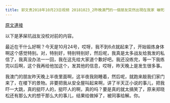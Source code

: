 ```yaml
---
title: 郭文贵2018年10月23日视频 20181023_2昨晚澳門的一個朋友突然出現在我家 嚇死我了
---
```


[原文連接](https://gnews.org/ThreadView/53478330)

以下是茅屎坑战友没校对前的内容。

  最近在干什么好啊？今天是10月24号，哎呀，我不到6点就起来了，开始锻炼身体啊这个感觉特别。对，特别好，特别特别好，然后呢，我真是太多战友给我发的私信了，我真没办法一一回，我在这先给大家道个歉好吧。我还没练完，等一下我练完以后啊，这个我再给他加这个，发其他的信息，哎呀，昨天晚上是发生很多事。

  我澳门的朋友昨天晚上半夜里面啊，这半夜我刚睡着，然后呢，就跑来敲我们家门来了，在楼下的景物。非要把我从安全屋叫起来啊，讲了半天正小说的事儿，把我吓一大跳，真的挺吓人的，挺吓人的啊，真的吗？要是真的就太搞笑了，原来郑晓松还有那么大的想干那么大的事儿，结果给做掉了，被同事给解。你。

